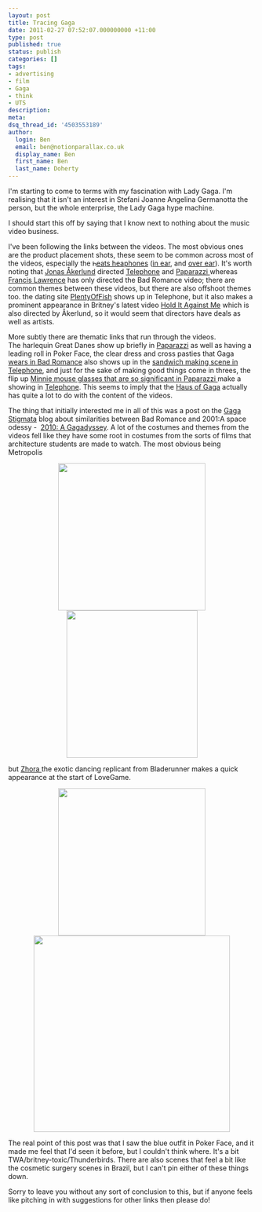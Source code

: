 ```yaml
---
layout: post
title: Tracing Gaga
date: 2011-02-27 07:52:07.000000000 +11:00
type: post
published: true
status: publish
categories: []
tags:
- advertising
- film
- Gaga
- think
- UTS
description:
meta:
dsq_thread_id: '4503553189'
author:
  login: Ben
  email: ben@notionparallax.co.uk
  display_name: Ben
  first_name: Ben
  last_name: Doherty
---
```

<p>I'm starting to come to terms with my fascination with Lady Gaga. I'm realising that it isn't an interest in Stefani Joanne Angelina Germanotta the person, but the whole enterprise, the Lady Gaga hype machine.</p>
<p>I should start this off by saying that I know next to nothing about the music video business.</p>
<p>I've been following the links between the videos. The most obvious ones are the product placement shots, these seem to be common across most of the videos, especially the <a href="http://www.notionparallax.co.uk/wordpress/wp-content/uploads/2011/02/bigBeats1.png"><img class="alignnone size-full wp-image-582" title="smallBeats" src="{{ site.baseurl }}/assets/smallBeats1.png" alt="b" width="8" height="12" /></a><a href="http://www.beatsbydre.com/products/Products.aspx?pid=B5622&amp;cat=3">eats heaphones</a> (<a title="These are actually a gaga branded product" href="http://www.youtube.com/watch?v=qrO4YZeyl0I&amp;feature=player_detailpage#t=75s">in ear</a>, and <a href="http://www.youtube.com/watch?v=bESGLojNYSo&amp;feature=player_detailpage#t=77s">over ear</a>). It's worth noting that <a href="http://en.wikipedia.org/wiki/Jonas_%C3%85kerlund">Jonas Åkerlund</a> directed <a href="http://www.youtube.com/watch?v=EVBsypHzF3U">Telephone</a> and <a href="http://www.youtube.com/watch?v=d2smz_1L2_0">Paparazzi </a> whereas <a href="http://en.wikipedia.org/wiki/Francis_Lawrence">Francis Lawrence</a> has only directed the Bad Romance video; there are common themes between these videos, but there are also offshoot themes too. the dating site <a href="http://www.plentyoffish.com/">PlentyOfFish</a> shows up in Telephone, but it also makes a prominent appearance in Britney's latest video <a href="http://www.youtube.com/watch?v=-Edv8Onsrgg">Hold It Against Me</a> which is also directed by Åkerlund, so it would seem that directors have deals as well as artists.</p>
<p>More subtly there are thematic links that run through the videos. The harlequin Great Danes show up briefly in <a href="http://www.youtube.com/watch?v=d2smz_1L2_0">Paparazzi</a> as well as having a leading roll in Poker Face, the clear dress and cross pasties that Gaga<a href="http://www.youtube.com/watch?v=qrO4YZeyl0I&amp;feature=player_detailpage#t=85s"> wears in Bad Romance</a> also shows up in the <a href="http://www.youtube.com/watch?v=EVBsypHzF3U&amp;feature=player_detailpage#t=403s">sandwich making scene in Telephone</a>, and just for the sake of making good things come in threes, the flip up <a href="http://www.youtube.com/watch?v=d2smz_1L2_0&amp;feature=player_detailpage#t=321s">Minnie mouse glasses that are so significant in Paparazzi </a> make a showing in <a href="http://www.youtube.com/watch?v=EVBsypHzF3U&amp;feature=player_detailpage#t=445s">Telephone</a>. This seems to imply that the <a href="http://ladygaga.wikia.com/wiki/Haus_of_Gaga">Haus of Gaga</a> actually has quite a lot to do with the content of the videos.</p>
<p>The thing that initially interested me in all of this was a post on the <a title="This really does come up with some fascinating reading!" href="http://gagajournal.blogspot.com">Gaga Stigmata</a> blog about similarities between Bad Romance and 2001:A space odessy -  <a href="http://gagajournal.blogspot.com/2010/05/2010-gagadyssey.html">2010: A Gagadyssey</a>. A lot of the costumes and themes from the videos fell like they have some root in costumes from the sorts of films that architecture students are made to watch. The most obvious being Metropolis</p>
<p style="text-align: center;"><img class="alignnone" src="{{ site.baseurl }}/assets/image010.jpg" alt="" height="300" /><a href="http://www.notionparallax.co.uk/wordpress/wp-content/uploads/2011/02/gaga-metropolis-2.png"><img class="alignnone size-medium wp-image-583" title="gaga metropolis 2" src="{{ site.baseurl }}/assets/gaga-metropolis-2-267x300.png" alt="" width="267" height="300" /></a></p>
<p>but <a href="http://www.youtube.com/watch?v=o0Fkzi_21VI">Zhora </a>the exotic dancing replicant from Bladerunner makes a quick appearance at the start of LoveGame.</p>
<p style="text-align: center;"><img class="alignnone" title="Bladerunner snake girl" src="{{ site.baseurl }}/assets/replicants_3.jpg" alt="" height="300" /><a href="http://www.notionparallax.co.uk/wordpress/wp-content/uploads/2011/02/snake-girl-1.png"><img class="alignnone size-medium wp-image-585" title="Gaga in LoveGame" src="{{ site.baseurl }}/assets/snake-girl-1-300x160.png" alt="" width="400" /></a></p>
<p style="text-align: center;">
<p style="text-align: left;">The real point of this post was that I saw the blue outfit in Poker Face, and it made me feel that I'd seen it before, but I couldn't think where. It's a bit TWA/britney-toxic/Thunderbirds. There are also scenes that feel a bit like the cosmetic surgery scenes in Brazil, but I can't pin either of these things down.</p>
<p style="text-align: left;">Sorry to leave you without any sort of conclusion to this, but if anyone feels like pitching in with suggestions for other links then please do!</p>
